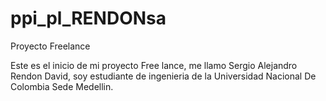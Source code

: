 # ppi_pl_RENDONsa
Proyecto Freelance

Este es el inicio de mi proyecto Free lance, me llamo Sergio Alejandro
Rendon David, soy estudiante de ingenieria de la Universidad Nacional
De Colombia Sede Medellin.
